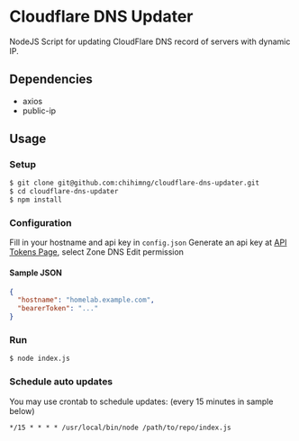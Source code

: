 Cloudflare DNS Updater
===
NodeJS Script for updating CloudFlare DNS record of servers with dynamic IP.
## Dependencies
* axios
* public-ip
## Usage
### Setup
```sh
$ git clone git@github.com:chihimng/cloudflare-dns-updater.git
$ cd cloudflare-dns-updater
$ npm install
```
### Configuration
Fill in your hostname and api key in `config.json`
Generate an api key at [API Tokens Page](https://dash.cloudflare.com/profile/api-tokens), select Zone DNS Edit permission
#### Sample JSON
```json
{
  "hostname": "homelab.example.com",
  "bearerToken": "..."
}
```

### Run
```sh
$ node index.js
```
### Schedule auto updates
You may use crontab to schedule updates: (every 15 minutes in sample below)
```
*/15 * * * * /usr/local/bin/node /path/to/repo/index.js
```

